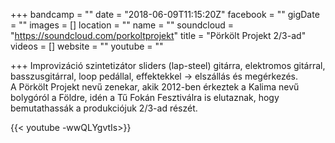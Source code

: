 +++
bandcamp = ""
date = "2018-06-09T11:15:20Z"
facebook = ""
gigDate = ""
images = []
location = ""
name = ""
soundcloud = "https://soundcloud.com/porkoltprojekt"
title = "Pörkölt Projekt 2/3-ad"
videos = []
website = ""
youtube = ""

+++
Improvizáció szintetizátor sliders (lap-steel) gitárra, elektromos gitárral, basszusgitárral, loop pedállal, effektekkel -> elszállás és megérkezés.  
A Pörkölt Projekt nevű zenekar, akik 2012-ben érkeztek a Kalima nevű bolygóról a Földre, idén a Tű Fokán Fesztiválra is elutaznak, hogy bemutathassák a produkciójuk 2/3-ad részét.  
  
{{< youtube -wwQLYgvtIs>}}